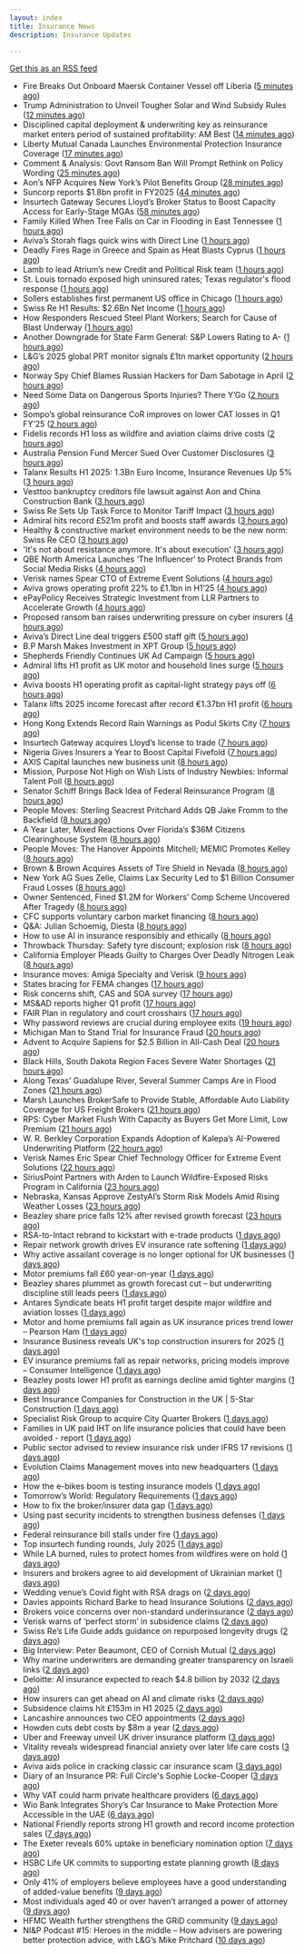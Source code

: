 ```yaml
---
layout: index
title: Insurance News
description: Insurance Updates

---
```


[Get this as an RSS feed](/insurance.rss)

<!-- news_marker starts -->
- Fire Breaks Out Onboard Maersk Container Vessel off Liberia ([5 minutes ago](https://www.insurancejournal.com/news/international/2025/08/14/835776.htm))
- Trump Administration to Unveil Tougher Solar and Wind Subsidy Rules ([12 minutes ago](https://www.insurancejournal.com/news/national/2025/08/14/835774.htm))
- Disciplined capital deployment & underwriting key as reinsurance market enters period of sustained profitability: AM Best ([14 minutes ago](https://www.reinsurancene.ws/disciplined-capital-deployment-underwriting-key-as-reinsurance-market-enters-period-of-sustained-profitability-am-best/))
- Liberty Mutual Canada Launches Environmental Protection Insurance Coverage ([17 minutes ago](https://www.insurtechinsights.com/liberty-mutual-canada-launches-environmental-protection-insurance-coverage/))
- Comment & Analysis: Govt Ransom Ban Will Prompt Rethink on Policy Wording ([25 minutes ago](https://insurance-edge.net/2025/08/14/comment-analysis-govt-ransom-ban-will-prompt-rethink-on-policy-wording/))
- Aon’s NFP Acquires New York’s Pilot Benefits Group ([28 minutes ago](https://www.insurancejournal.com/news/east/2025/08/14/835767.htm))
- Suncorp reports $1.8bn profit in FY2025 ([44 minutes ago](https://www.reinsurancene.ws/suncorp-reports-1-8bn-profit-in-fy2025/))
- Insurtech Gateway Secures Lloyd’s Broker Status to Boost Capacity Access for Early-Stage MGAs ([58 minutes ago](https://www.insurtechinsights.com/insurtech-gateway-secures-lloyds-broker-status-to-boost-capacity-access-for-early-stage-mgas/))
- Family Killed When Tree Falls on Car in Flooding in East Tennessee ([1 hours ago](https://www.insurancejournal.com/news/southeast/2025/08/14/835758.htm))
- Aviva’s Storah flags quick wins with Direct Line ([1 hours ago](https://www.postonline.co.uk/personal/7958895/aviva%E2%80%99s-storah-flags-quick-wins-with-direct-line))
- Deadly Fires Rage in Greece and Spain as Heat Blasts Cyprus ([1 hours ago](https://www.insurancejournal.com/news/international/2025/08/14/835751.htm))
- Lamb to lead Atrium’s new Credit and Political Risk team ([1 hours ago](https://www.reinsurancene.ws/lamb-to-lead-atriums-new-credit-and-political-risk-team/))
- St. Louis tornado exposed high uninsured rates; Texas regulator's flood response ([1 hours ago](https://www.dig-in.com/news/st-louis-tornado-shows-underinsurance-texas-flood-response))
- Sollers establishes first permanent US office in Chicago ([1 hours ago](https://www.reinsurancene.ws/sollers-establishes-first-permanent-us-office-in-chicago/))
- Swiss Re H1 Results: $2.6Bn Net Income ([1 hours ago](https://insurance-edge.net/2025/08/14/swiss-re-h1-results-2-6bn-net-income/))
- How Responders Rescued Steel Plant Workers; Search for Cause of Blast Underway ([1 hours ago](https://www.insurancejournal.com/news/east/2025/08/14/835739.htm))
- Another Downgrade for State Farm General: S&P Lowers Rating to A- ([1 hours ago](https://www.insurancejournal.com/news/national/2025/08/14/835744.htm))
- L&G’s 2025 global PRT monitor signals £1tn market opportunity ([2 hours ago](https://www.reinsurancene.ws/lgs-2025-global-prt-monitor-signals-1tn-market-opportunity/))
- Norway Spy Chief Blames Russian Hackers for Dam Sabotage in April ([2 hours ago](https://www.insurancejournal.com/news/international/2025/08/14/835735.htm))
- Need Some Data on Dangerous Sports Injuries? There Y’Go ([2 hours ago](https://insurance-edge.net/2025/08/14/need-some-data-on-dangerous-sports-injuries-there-ygo/))
- Sompo’s global reinsurance CoR improves on lower CAT losses in Q1 FY’25 ([2 hours ago](https://www.reinsurancene.ws/sompos-global-reinsurance-cor-improves-on-lower-cat-losses-in-q1-fy25/))
- Fidelis records H1 loss as wildfire and aviation claims drive costs ([2 hours ago](https://www.insurancebusinessmag.com/uk/news/breaking-news/fidelis-records-h1-loss-as-wildfire-and-aviation-claims-drive-costs-546175.aspx))
- Australia Pension Fund Mercer Sued Over Customer Disclosures ([3 hours ago](https://www.insurancejournal.com/news/international/2025/08/14/835730.htm))
- Talanx Results H1 2025: 1.3Bn Euro Income, Insurance Revenues Up 5% ([3 hours ago](https://insurance-edge.net/2025/08/14/talanx-results-h1-2025-1-3bn-euro-income-insurance-revenues-up-5/))
- Vesttoo bankruptcy creditors file lawsuit against Aon and China Construction Bank ([3 hours ago](https://www.reinsurancene.ws/vesttoo-bankruptcy-creditors-file-lawsuit-against-aon-and-china-construction-bank/))
- Swiss Re Sets Up Task Force to Monitor Tariff Impact ([3 hours ago](https://www.insurancejournal.com/news/international/2025/08/14/835724.htm))
- Admiral hits record £521m profit and boosts staff awards ([3 hours ago](https://www.postonline.co.uk/personal/7958891/admiral-hits-record-%C2%A3521m-profit-and-boosts-staff-awards))
- Healthy & constructive market environment needs to be the new norm: Swiss Re CEO ([3 hours ago](https://www.reinsurancene.ws/healthy-constructive-market-environment-needs-to-be-the-new-norm-swiss-re-ceo/))
- 'It's not about resistance anymore. It's about execution' ([3 hours ago](https://www.insurancebusinessmag.com/uk/news/technology/its-not-about-resistance-anymore--its-about-execution-544054.aspx))
- QBE North America Launches ‘The Influencer’ to Protect Brands from Social Media Risks ([4 hours ago](https://www.insurtechinsights.com/qbe-north-america-launches-the-influencer-to-protect-brands-from-social-media-risks/))
- Verisk names Spear CTO of Extreme Event Solutions ([4 hours ago](https://www.reinsurancene.ws/verisk-names-spear-cto-of-extreme-event-solutions/))
- Aviva grows operating profit 22% to £1.1bn in H1’25 ([4 hours ago](https://www.reinsurancene.ws/aviva-grows-operating-profit-22-to-1-1bn-in-h125/))
- ePayPolicy Receives Strategic Investment from LLR Partners to Accelerate Growth ([4 hours ago](https://www.insurtechinsights.com/epaypolicy-receives-strategic-investment-from-llr-partners-to-accelerate-growth/))
- Proposed ransom ban raises underwriting pressure on cyber insurers ([4 hours ago](https://www.insurancebusinessmag.com/uk/news/cyber/proposed-ransom-ban-raises-underwriting-pressure-on-cyber-insurers-546158.aspx))
- Aviva’s Direct Line deal triggers £500 staff gift ([5 hours ago](https://www.postonline.co.uk/personal/7958890/aviva%E2%80%99s-direct-line-deal-triggers-%C2%A3500-staff-gift))
- B.P Marsh Makes Investment in XPT Group ([5 hours ago](https://insurance-edge.net/2025/08/14/b-p-marsh-makes-investment-in-xpt-group/))
- Shepherds Friendly Continues UK Ad Campaign ([5 hours ago](https://insurance-edge.net/2025/08/14/shepherds-friendly-continues-uk-ad-campaign/))
- Admiral lifts H1 profit as UK motor and household lines surge ([5 hours ago](https://www.insurancebusinessmag.com/uk/news/breaking-news/admiral-lifts-h1-profit-as-uk-motor-and-household-lines-surge-546151.aspx))
- Aviva boosts H1 operating profit as capital-light strategy pays off ([6 hours ago](https://www.insurancebusinessmag.com/uk/news/breaking-news/aviva-boosts-h1-operating-profit-as-capitallight-strategy-pays-off-546124.aspx))
- Talanx lifts 2025 income forecast after record €1.37bn H1 profit ([6 hours ago](https://www.insurancebusinessmag.com/uk/news/breaking-news/talanx-lifts-2025-income-forecast-after-record-1-37bn-h1-profit-546144.aspx))
- Hong Kong Extends Record Rain Warnings as Podul Skirts City ([7 hours ago](https://www.insurancejournal.com/news/international/2025/08/14/835710.htm))
- Insurtech Gateway acquires Lloyd’s license to trade ([7 hours ago](https://www.insurancebusinessmag.com/uk/news/breaking-news/insurtech-gateway-acquires-lloyds-license-to-trade-546140.aspx))
- Nigeria Gives Insurers a Year to Boost Capital Fivefold ([7 hours ago](https://www.insurancejournal.com/news/international/2025/08/14/835706.htm))
- AXIS Capital launches new business unit ([8 hours ago](https://www.insurancebusinessmag.com/uk/news/breaking-news/axis-capital-launches-new-business-unit-546134.aspx))
- Mission, Purpose Not High on Wish Lists of Industry Newbies: Informal Talent Poll ([8 hours ago](https://www.insurancejournal.com/news/national/2025/08/14/835669.htm))
- Senator Schiff Brings Back Idea of Federal Reinsurance Program ([8 hours ago](https://www.insurancejournal.com/news/national/2025/08/14/835676.htm))
- People Moves: Sterling Seacrest Pritchard Adds QB Jake Fromm to the Backfield ([8 hours ago](https://www.insurancejournal.com/news/southeast/2025/08/14/835653.htm))
- A Year Later, Mixed Reactions Over Florida’s $36M Citizens Clearinghouse System ([8 hours ago](https://www.insurancejournal.com/news/southeast/2025/08/14/835685.htm))
- People Moves: The Hanover Appoints Mitchell; MEMIC Promotes Kelley ([8 hours ago](https://www.insurancejournal.com/news/east/2025/08/14/835457.htm))
- Brown & Brown Acquires Assets of Tire Shield in Nevada ([8 hours ago](https://www.insurancejournal.com/news/west/2025/08/14/835643.htm))
- New York AG Sues Zelle, Claims Lax Security Led to $1 Billion Consumer Fraud Losses ([8 hours ago](https://www.insurancejournal.com/news/east/2025/08/14/835651.htm))
- Owner Sentenced, Fined $1.2M for Workers’ Comp Scheme Uncovered After Tragedy ([8 hours ago](https://www.insurancejournal.com/news/east/2025/08/14/835309.htm))
- CFC supports voluntary carbon market financing ([8 hours ago](https://www.insurancebusinessmag.com/uk/news/breaking-news/cfc-supports-voluntary-carbon-market-financing-546128.aspx))
- Q&A: Julian Schoemig, Diesta ([8 hours ago](https://www.postonline.co.uk/technology/7957973/qa-julian-schoemig-diesta))
- How to use AI in insurance responsibly and ethically ([8 hours ago](https://www.postonline.co.uk/technology/7958869/how-to-use-ai-in-insurance-responsibly-and-ethically))
- Throwback Thursday: Safety tyre discount; explosion risk ([8 hours ago](https://www.postonline.co.uk/personal/7956761/throwback-thursday-safety-tyre-discount-explosion-risk))
- California Employer Pleads Guilty to Charges Over Deadly Nitrogen Leak ([8 hours ago](https://www.insurancejournal.com/news/west/2025/08/14/835495.htm))
- Insurance moves: Amiga Specialty and Verisk ([9 hours ago](https://www.insurancebusinessmag.com/uk/news/breaking-news/insurance-moves-amiga-specialty-and-verisk-546127.aspx))
- States bracing for FEMA changes ([17 hours ago](https://www.dig-in.com/news/states-bracing-for-fema-changes))
- Risk concerns shift, CAS and SOA survey ([17 hours ago](https://www.dig-in.com/news/risk-concerns-shift-cas-and-soa-survey))
- MS&AD reports higher Q1 profit ([17 hours ago](https://www.insurancebusinessmag.com/uk/news/breaking-news/msandad-reports-higher-q1-profit-546090.aspx))
- FAIR Plan in regulatory and court crosshairs ([17 hours ago](https://www.dig-in.com/list/fair-plan-in-regulatory-and-court-crosshairs))
- Why password reviews are crucial during employee exits ([19 hours ago](https://www.insurancebusinessmag.com/uk/business-strategy/why-password-reviews-are-crucial-during-employee-exits-546075.aspx))
- Michigan Man to Stand Trial for Insurance Fraud ([20 hours ago](https://www.insurancejournal.com/news/midwest/2025/08/13/835642.htm))
- Advent to Acquire Sapiens for $2.5 Billion in All-Cash Deal ([20 hours ago](https://www.insurtechinsights.com/advent-to-acquire-sapiens-for-2-5-billion-in-all-cash-deal/))
- Black Hills, South Dakota Region Faces Severe Water Shortages ([21 hours ago](https://www.insurancejournal.com/news/midwest/2025/08/13/835636.htm))
- Along Texas’ Guadalupe River, Several Summer Camps Are in Flood Zones ([21 hours ago](https://www.insurancejournal.com/news/southcentral/2025/08/13/835631.htm))
- Marsh Launches BrokerSafe to Provide Stable, Affordable Auto Liability Coverage for US Freight Brokers ([21 hours ago](https://www.insurtechinsights.com/marsh-launches-brokersafe-to-provide-stable-affordable-auto-liability-coverage-for-us-freight-brokers/))
- RPS: Cyber Market Flush With Capacity as Buyers Get More Limit, Low Premium ([21 hours ago](https://www.insurancejournal.com/news/national/2025/08/13/835612.htm))
- W. R. Berkley Corporation Expands Adoption of Kalepa’s AI-Powered Underwriting Platform ([22 hours ago](https://www.insurtechinsights.com/w-r-berkley-corporation-expands-adoption-of-kalepas-ai-powered-underwriting-platform/))
- Verisk Names Eric Spear Chief Technology Officer for Extreme Event Solutions ([22 hours ago](https://www.insurtechinsights.com/verisk-names-eric-spear-chief-technology-officer-for-extreme-event-solutions/))
- SiriusPoint Partners with Arden to Launch Wildfire-Exposed Risks Program in California ([23 hours ago](https://www.insurtechinsights.com/siriuspoint-partners-with-arden-to-launch-wildfire-exposed-risks-program-in-california/))
- Nebraska, Kansas Approve ZestyAI’s Storm Risk Models Amid Rising Weather Losses ([23 hours ago](https://www.insurtechinsights.com/nebraska-kansas-approve-zestyais-storm-risk-models-amid-rising-weather-losses/))
- Beazley share price falls 12% after revised growth forecast ([23 hours ago](https://www.postonline.co.uk/lloyd%E2%80%99slondon/7958887/beazley-share-price-falls-12-after-revised-growth-forecast))
- RSA-to-Intact rebrand to kickstart with e-trade products ([1 days ago](https://www.postonline.co.uk/commercial/7958882/rsa-to-intact-rebrand-to-kickstart-with-e-trade-products))
- Repair network growth drives EV insurance rate softening ([1 days ago](https://www.postonline.co.uk/personal/7958883/repair-network-growth-drives-ev-insurance-rate-softening))
- Why active assailant coverage is no longer optional for UK businesses ([1 days ago](https://www.insurancebusinessmag.com/uk/news/breaking-news/why-active-assailant-coverage-is-no-longer-optional-for-uk-businesses-545990.aspx))
- Motor premiums fall £60 year-on-year ([1 days ago](https://www.postonline.co.uk/personal/7958884/motor-premiums-fall-%C2%A360-year-on-year))
- Beazley shares plummet as growth forecast cut – but underwriting discipline still leads peers ([1 days ago](https://www.insurancebusinessmag.com/uk/news/breaking-news/beazley-shares-plummet-as-growth-forecast-cut--but-underwriting-discipline-still-leads-peers-546046.aspx))
- Antares Syndicate beats H1 profit target despite major wildfire and aviation losses ([1 days ago](https://www.insurancebusinessmag.com/uk/news/breaking-news/antares-syndicate-beats-h1-profit-target-despite-major-wildfire-and-aviation-losses-545978.aspx))
- Motor and home premiums fall again as UK insurance prices trend lower – Pearson Ham ([1 days ago](https://www.insurancebusinessmag.com/uk/news/auto-motor/motor-and-home-premiums-fall-again-as-uk-insurance-prices-trend-lower--pearson-ham-545977.aspx))
- Insurance Business reveals UK's top construction insurers for 2025 ([1 days ago](https://www.insurancebusinessmag.com/uk/news/construction-engineering/insurance-business-reveals-uks-top-construction-insurers-for-2025-545976.aspx))
- EV insurance premiums fall as repair networks, pricing models improve – Consumer Intelligence ([1 days ago](https://www.insurancebusinessmag.com/uk/news/auto-motor/ev-insurance-premiums-fall-as-repair-networks-pricing-models-improve--consumer-intelligence-545964.aspx))
- Beazley posts lower H1 profit as earnings decline amid tighter margins ([1 days ago](https://www.insurancebusinessmag.com/uk/news/breaking-news/beazley-posts-lower-h1-profit-as-earnings-decline-amid-tighter-margins-545957.aspx))
- Best Insurance Companies for Construction in the UK | 5-Star Construction ([1 days ago](https://www.insurancebusinessmag.com/uk/best-insurance/best-insurance-companies-for-construction-in-the-uk--5star-construction-544185.aspx))
- Specialist Risk Group to acquire City Quarter Brokers ([1 days ago](https://www.insurancebusinessmag.com/uk/news/breaking-news/specialist-risk-group-to-acquire-city-quarter-brokers-545954.aspx))
- Families in UK paid IHT on life insurance policies that could have been avoided - report ([1 days ago](https://www.insurancebusinessmag.com/uk/news/life-insurance/families-in-uk-paid-iht-on-life-insurance-policies-that-could-have-been-avoided--report-545953.aspx))
- Public sector advised to review insurance risk under IFRS 17 revisions ([1 days ago](https://www.insurancebusinessmag.com/uk/news/breaking-news/public-sector-advised-to-review-insurance-risk-under-ifrs-17-revisions-545952.aspx))
- Evolution Claims Management moves into new headquarters ([1 days ago](https://www.insurancebusinessmag.com/uk/news/breaking-news/evolution-claims-management-moves-into-new-headquarters-545951.aspx))
- How the e-bikes boom is testing insurance models ([1 days ago](https://www.postonline.co.uk/personal/7958083/how-the-e-bikes-boom-is-testing-insurance-models))
- Tomorrow’s World: Regulatory Requirements ([1 days ago](https://www.postonline.co.uk/regulation/7958154/tomorrow%E2%80%99s-world-regulatory-requirements))
- How to fix the broker/insurer data gap ([1 days ago](https://www.postonline.co.uk/technology/7958025/how-to-fix-the-brokerinsurer-data-gap))
- Using past security incidents to strengthen business defenses ([1 days ago](https://www.dig-in.com/opinion/using-past-cybersecurity-incidents-to-strengthen-business-defenses))
- Federal reinsurance bill stalls under fire ([1 days ago](https://www.dig-in.com/news/federal-reinsurance-bill-stalls-under-fire))
- Top insurtech funding rounds, July 2025 ([1 days ago](https://www.dig-in.com/list/top-insurtech-funding-rounds-july-2025))
- While LA burned, rules to protect homes from wildfires were on hold ([1 days ago](https://www.dig-in.com/articles/rules-to-protect-homes-from-wildfires-on-hold-la-fires))
- Insurers and brokers agree to aid development of Ukrainian market ([1 days ago](https://www.postonline.co.uk/news/7958879/insurers-and-brokers-agree-to-aid-development-of-ukrainian-market))
- Wedding venue’s Covid fight with RSA drags on ([2 days ago](https://www.postonline.co.uk/commercial/7958873/wedding-venue%E2%80%99s-covid-fight-with-rsa-drags-on))
- Davies appoints Richard Barke to head Insurance Solutions ([2 days ago](https://www.insurancebusinessmag.com/uk/news/breaking-news/davies-appoints-richard-barke-to-head-insurance-solutions-545841.aspx))
- Brokers voice concerns over non-standard underinsurance ([2 days ago](https://www.postonline.co.uk/broker/7958868/brokers-voice-concerns-over-non-standard-underinsurance))
- Verisk warns of ‘perfect storm’ in subsidence claims ([2 days ago](https://www.postonline.co.uk/news/7958874/verisk-warns-of-%E2%80%98perfect-storm%E2%80%99-in-subsidence-claims))
- Swiss Re’s Life Guide adds guidance on repurposed longevity drugs ([2 days ago](https://ifamagazine.com/swiss-res-life-guide-adds-guidance-on-repurposed-longevity-drugs/))
- Big Interview: Peter Beaumont, CEO of Cornish Mutual ([2 days ago](https://www.postonline.co.uk/commercial/7957996/big-interview-peter-beaumont-ceo-of-cornish-mutual))
- Why marine underwriters are demanding greater transparency on Israeli links ([2 days ago](https://www.postonline.co.uk/lloyd%E2%80%99slondon/7958862/why-marine-underwriters-are-demanding-greater-transparency-on-israeli-links))
- Deloitte: AI insurance expected to reach $4.8 billion by 2032 ([2 days ago](https://www.dig-in.com/news/deloitte-ai-insurance-expected-to-reach-4-8-billion-by-2032))
- How insurers can get ahead on AI and climate risks ([2 days ago](https://www.dig-in.com/news/how-insurers-can-get-ahead-on-ai-and-climate-risks))
- Subsidence claims hit £153m in H1 2025 ([2 days ago](https://www.postonline.co.uk/claims/7958872/subsidence-claims-hit-%C2%A3153m-in-h1-2025))
- Lancashire announces two CEO appointments ([2 days ago](https://www.postonline.co.uk/lloyd%E2%80%99slondon/7958870/lancashire-announces-two-ceo-appointments))
- Howden cuts debt costs by $8m a year ([2 days ago](https://www.postonline.co.uk/news/7958871/howden-cuts-debt-costs-by-8m-a-year))
- Uber and Freeway unveil UK driver insurance platform ([3 days ago](https://www.postonline.co.uk/personal/7958864/uber-and-freeway-unveil-uk-driver-insurance-platform))
- Vitality reveals widespread financial anxiety over later life care costs ([3 days ago](https://ifamagazine.com/vitality-reveals-widespread-financial-anxiety-over-later-life-care-costs/))
- Aviva aids police in cracking classic car insurance scam ([3 days ago](https://www.postonline.co.uk/claims/7958866/aviva-aids-police-in-cracking-classic-car-insurance-scam))
- Diary of an Insurance PR: Full Circle's Sophie Locke-Cooper ([3 days ago](https://www.postonline.co.uk/people/7957975/diary-of-an-insurance-pr-full-circles-sophie-locke-cooper))
- Why VAT could harm private healthcare providers ([6 days ago](https://ifamagazine.com/why-vat-could-harm-private-healthcare-providers/))
- Wio Bank Integrates Shory’s Car Insurance to Make Protection More Accessible in the UAE ([6 days ago](https://thefintechtimes.com/wio-bank-integrates-shorys-car-insurance-to-make-protection-more-accessible-in-the-uae/))
- National Friendly reports strong H1 growth and record income protection sales ([7 days ago](https://ifamagazine.com/national-friendly-reports-strong-h1-growth-and-record-income-protection-sales/))
- The Exeter reveals 60% uptake in beneficiary nomination option ([7 days ago](https://ifamagazine.com/the-exeter-reveals-60-uptake-in-beneficiary-nomination-option/))
- HSBC Life UK commits to supporting estate planning growth ([8 days ago](https://ifamagazine.com/hsbc-life-uk-commits-to-supporting-estate-planning-growth/))
- Only 41% of employers believe employees have a good understanding of added-value benefits ([9 days ago](https://ifamagazine.com/only-41-of-employers-believe-employees-have-a-good-understanding-of-added-value-benefits/))
- Most individuals aged 40 or over haven’t arranged a power of attorney ([9 days ago](https://ifamagazine.com/most-individuals-aged-40-or-over-havent-arranged-a-power-of-attorney/))
- HFMC Wealth further strengthens the GRiD community ([9 days ago](https://ifamagazine.com/hfmc-wealth-further-strengthens-the-grid-community/))
- NI&P Podcast #15: Heroes in the middle – How advisers are powering better protection advice, with L&G’s Mike Pritchard ([10 days ago](https://ifamagazine.com/nip-podcast-15-heroes-in-the-middle-how-advisers-are-powering-better-protection-advice-with-lgs-mike-pritchard/))

<!-- news_marker ends -->